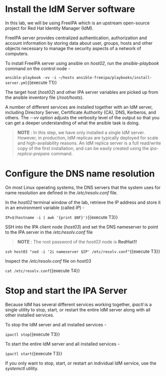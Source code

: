 # Install the IdM Server software

In this lab, we will be using FreeIPA which is an upstream open-source project for Red Hat Identity Manager (IdM).

FreeIPA server provides centralized authentication, authorization and account information by storing data about user, groups, hosts and other objects necessary to manage the security aspects of a network of computers. 

To install FreeIPA server using ansible on *host02*, run the *ansible-playbook* command on the control node - 

`ansible-playbook -vv -i ~/hosts ansible-freeipa/playbooks/install-server.yml`{{execute T1}}

The target host (*host02*) and other IPA server variables are picked up from the ansible inventory file (*/root/hosts*).

A number of different services are installed together with an IdM server, including Directory Server, Certificate Authority (CA), DNS, Kerberos, and others. The *--vv* option adjusts the verbosity level of the output so that you can get a deeper understanding of what the ansible task is doing.

> __NOTE__ : In this step, we have only installed a single IdM server. However, in production, IdM replicas are typically deployed for scale and high-availability reasons. An IdM replica server is a full read/write copy of the first installation, and can be easily created using the *ipa-replica-prepare* command. 

# Configure the DNS name resolution 

On most Linux operating systems, the DNS servers that the system uses for name resolution are defined in the */etc/resolv.conf* file.

In the *host02* terminal window of the lab, retrieve the IP address and store it in an environment variable (called *IP*) - 

`IP=$(hostname -i | awk '{print $NF}')`{{execute T3}}

SSH into the IPA client node (*host03*) and set the DNS nameserver to point to the IPA server in the */etc/resolv.conf* file 

> __NOTE__ : The root password of the *host03* node is **RedHat1!** 

`ssh host03 "sed -i '2i nameserver $IP' /etc/resolv.conf"`{{execute T3}}

Inspect the */etc/resolv.conf* file on *host03* 

`cat /etc/resolv.conf`{{execute T4}}

# Stop and start the IPA Server 

Because IdM has several different services working together, *ipactl* is a single utility to stop, start, or restart the entire IdM server along with all other installed services.

To stop the IdM server and all installed services -

`ipactl stop`{{execute T3}}

To start the entire IdM server and all installed services -

`ipactl start`{{execute T3}}

If you only want to stop, start, or restart an individual IdM service, use the *systemctl* utility.
